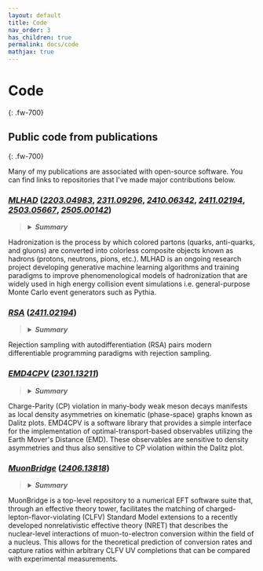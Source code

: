 ```yaml
---
layout: default
title: Code
nav_order: 3
has_children: true
permalink: docs/code
mathjax: true
---
```

# Code
{: .fw-700}

## Public code from publications
{: .fw-700}

Many of my publications are associated with open-source software. You can find links to repositories that I've made major contributions below.

### [***MLHAD***] (***[2203.04983](https://arxiv.org/abs/2203.04983)***, ***[2311.09296](https://arxiv.org/abs/2311.09296)***, ***[2410.06342](https://arxiv.org/abs/2410.06342)***, ***[2411.02194](https://arxiv.org/abs/2411.02194)***, ***[2503.05667](https://arxiv.org/abs/2503.05667)***, ***[2505.00142](https://arxiv.org/abs/2505.00142)***)
><details><summary><strong><em>Summary</em></strong></summary>
  Hadronization is the process by which colored partons (quarks, anti-quarks, and gluons) are converted into colorless composite objects known as hadrons (protons, neutrons, pions, etc.). MLHAD is an ongoing research project developing generative machine learning algorithms and training paradigms to improve phenomenological models of hadronization that are widely used in high energy collision event simulations i.e. general-purpose Monte Carlo event generators such as Pythia. 

### [***RSA***] (***[2411.02194](https://arxiv.org/pdf/2411.02194)***)
><details><summary><strong><em>Summary</em></strong></summary>
  Rejection sampling with autodifferentiation (RSA) pairs modern differentiable programming paradigms with rejection sampling. 

### [***EMD4CPV***] (***[2301.13211](https://arxiv.org/abs/2301.13211)***)
><details><summary><strong><em>Summary</em></strong></summary>
  Charge-Parity (CP) violation in many-body weak meson decays manifests as local density asymmetries on kinematic (phase-space) graphs known as Dalitz plots. EMD4CPV is a software library that provides a simple interface for the implementation of optimal-transport-based observables utilizing the Earth Mover's Distance (EMD). These observables are sensitive to density asymmetries and thus also sensitive to CP violation within the Dalitz plot.

### [***MuonBridge***] (***[2406.13818](https://arxiv.org/abs/2406.13818)***)
><details><summary><strong><em>Summary</em></strong></summary>
  MuonBridge is a top-level repository to a numerical EFT software suite that, through an effective theory tower, facilitates the matching of charged-lepton-flavor-violating (CLFV) Standard Model extensions to a recently developed nonrelativistic effective theory (NRET) that describes the nuclear-level interactions of muon-to-electron conversion within the field of a nucleus. This allows for the theoretical prediction of conversion rates and capture ratios within arbitrary CLFV UV completions that can be compared with experimental measurements.

[***MLHAD***]: https://gitlab.com/uchep/mlhad

[***EMD4CPV***]: https://github.com/adamdddave/emd4cpv

[***MuonBridge***]: https://github.com/Berkeley-Electroweak-Physics/MuonBridge

[***RSA***]: https://github.com/tonymenzo/RSA
